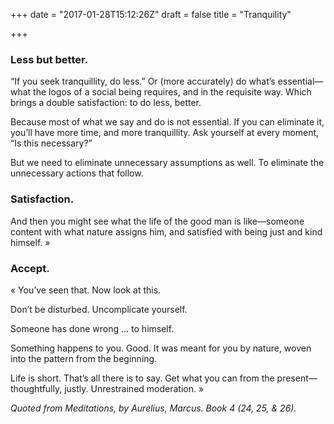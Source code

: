 +++
date = "2017-01-28T15:12:26Z"
draft = false
title = "Tranquility"

+++

### Less but better.

“If you seek tranquillity, do less.” Or (more accurately) do what’s essential—what the logos of a social being requires, and in the requisite way. Which brings a double satisfaction: to do less, better.

Because most of what we say and do is not essential. If you can eliminate it, you’ll have more time, and more tranquillity. Ask yourself at every moment, “Is this necessary?”

But we need to eliminate unnecessary assumptions as well. To eliminate the unnecessary actions that follow.


### Satisfaction.

And then you might see what the life of the good man is like—someone content with what nature assigns him, and satisfied with being just and kind himself. »


### Accept.

« You’ve seen that. Now look at this.

Don’t be disturbed. Uncomplicate yourself.

Someone has done wrong … to himself.

Something happens to you. Good. It was meant for you by nature, woven into the pattern from the beginning.

Life is short. That’s all there is to say. Get what you can from the present—thoughtfully, justly.
Unrestrained moderation. »

*Quoted from Meditations, by Aurelius, Marcus. Book 4 (24, 25, & 26).*
